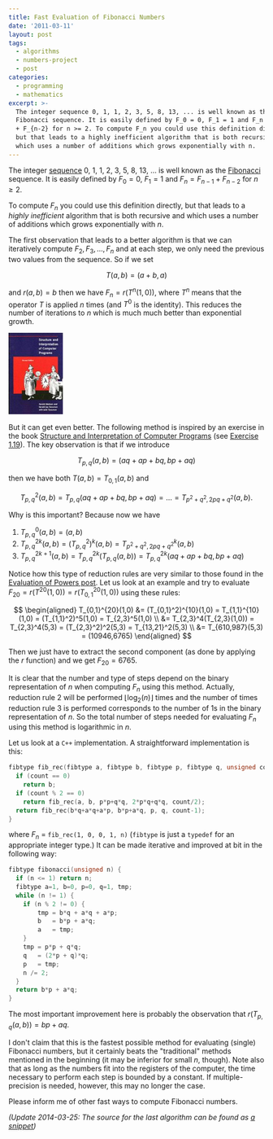 ```yaml
---
title: Fast Evaluation of Fibonacci Numbers
date: '2011-03-11'
layout: post
tags:
  - algorithms
  - numbers-project
  - post
categories:
  - programming
  - mathematics
excerpt: >-
  The integer sequence 0, 1, 1, 2, 3, 5, 8, 13, ... is well known as the
  Fibonacci sequence. It is easily defined by F_0 = 0, F_1 = 1 and F_n = F_{n-1}
  + F_{n-2} for n >= 2. To compute F_n you could use this definition directly,
  but that leads to a highly inefficient algorithm that is both recursive and
  which uses a number of additions which grows exponentially with n.
---
```

The integer [sequence](http://oeis.org/A000045) 0, 1, 1, 2, 3, 5, 8, 13, &#8230; is well known as the [Fibonacci](http://en.wikipedia.org/wiki/Fibonacci) sequence. It is easily defined by $F_0 = 0$, $F_1 = 1$ and $F_n = F_{n-1} + F_{n-2}$ for $n \geq 2$.

To compute $F_n$ you could use this definition directly, but that leads to a *highly inefficient* algorithm that is both recursive and which uses a number of additions which grows exponentially with $n$.

The first observation that leads to a better algorithm is that we can iteratively compute $F_2, F_3, \ldots, F_n$ and at each step, we only need the previous two values from the sequence. So if we set

$$
T(a,b) = (a+b, a)
$$

and $r(a,b)=b$ then we have $F_n = r(T^n(1,0))$, where $T^n$ means that the operator $T$ is applied $n$ times (and $T^0$ is the identity). This reduces the number of iterations to $n$ which is much much better than exponential growth.

<div class="pull-right"><a href="https://en.wikipedia.org/wiki/Special:BookSources/0262510871"><img src="/media/books/sicp.jpg" alt=""></a></div>

But it can get even better. The following method is inspired by an exercise in the book [Structure and Interpretation of Computer Programs](https://en.wikipedia.org/wiki/Special:BookSources/0262510871) (see [Exercise 1.19](http://mitpress.mit.edu/sicp/full-text/book/book-Z-H-11.html#%_sec_1.2.4)). The key observation is that if we introduce

$$
T_{p,q}(a,b) = (a q + a p + b q, b p + a q)
$$

then we have both $T(a,b)=T_{0,1}(a,b)$ and

$$
T_{p,q}^2(a,b) = T_{p,q}(a q + a p + b q, b p + a q) = \ldots = T_{p^2+q^2,2 p q+q^2}(a,b).
$$

Why is this important? Because now we have

1. $T_{p,q}^0(a,b) = (a,b)$
2. $T_{p,q}^{2k}(a,b) = (T_{p,q}^2)^k(a,b) = T_{p^2+q^2,2 p q+q^2}^k(a,b)$
3. $T_{p,q}^{2k+1}(a,b) = T_{p,q}^{2k}(T_{p,q}(a,b)) = T_{p,q}^{2k}(a q + a p + b q, b p + a q)$

Notice how this type of reduction rules are very similar to those found in the [Evaluation of Powers post](/blog/2011/01/evaluation-of-powers). Let us look at an example and try to evaluate $F_{20} = r(T^{20}(1,0)) = r(T_{0,1}^{20}(1,0))$ using these rules:

$$
\begin{aligned}
T_{0,1}^{20}(1,0) &= (T_{0,1}^2)^{10}(1,0) = T_{1,1}^{10}(1,0) = (T_{1,1}^2)^5(1,0) = T_{2,3}^5(1,0) \\
&= T_{2,3}^4(T_{2,3}(1,0)) = T_{2,3}^4(5,3) = (T_{2,3}^2)^2(5,3) = T_{13,21}^2(5,3) \\
&= T_{610,987}(5,3) = (10946,6765)
\end{aligned}
$$

Then we just have to extract the second component (as done by applying the $r$ function) and we get $F_{20}=6765$.

It is clear that the number and type of steps depend on the binary representation of $n$ when computing $F_n$ using this method. Actually, reduction rule 2 will be performed $\lfloor\log_2(n)\rfloor$ times and the number of times reduction rule 3 is performed corresponds to the number of 1s in the binary representation of $n$. So the total number of steps needed for evaluating $F_n$ using this method is logarithmic in $n$.

Let us look at a `C++` implementation. A straightforward implementation is this:

``` cpp
fibtype fib_rec(fibtype a, fibtype b, fibtype p, fibtype q, unsigned count) {
  if (count == 0)
    return b;
  if (count % 2 == 0)
    return fib_rec(a, b, p*p+q*q, 2*p*q+q*q, count/2);
  return fib_rec(b*q+a*q+a*p, b*p+a*q, p, q, count-1);
}
```

where $F_n$ = `fib_rec(1, 0, 0, 1, n)` (`fibtype` is just a `typedef` for an appropriate integer type.) It can be made iterative and improved at bit in the following way:

``` cpp
fibtype fibonacci(unsigned n) {
  if (n <= 1) return n;
  fibtype a=1, b=0, p=0, q=1, tmp;
  while (n != 1) {
    if (n % 2 != 0) {
        tmp = b*q + a*q + a*p;
        b   = b*p + a*q;
        a   = tmp;
    }
    tmp = p*p + q*q;
    q   = (2*p + q)*q;
    p   = tmp;
    n /= 2;
  }
  return b*p + a*q;
}
```

The most important improvement here is probably the observation that $r(T_{p,q}(a,b)) = b p + a q$.

I don't claim that this is the fastest possible method for evaluating (single) Fibonacci numbers, but it certainly beats the "traditional" methods mentioned in the beginning (it may be inferior for small $n$, though). Note also that as long as the numbers fit into the registers of the computer, the time necessary to perform each step is bounded by a constant. If multiple-precision is needed, however, this may no longer the case.

Please inform me of other fast ways to compute Fibonacci numbers.

*(Update 2014-03-25: The source for the last algorithm can be found as [a snippet](https://github.com/janmarthedal/snippets/blob/master/c++/kanooth/snippets/fibonacci_number.hpp))*
